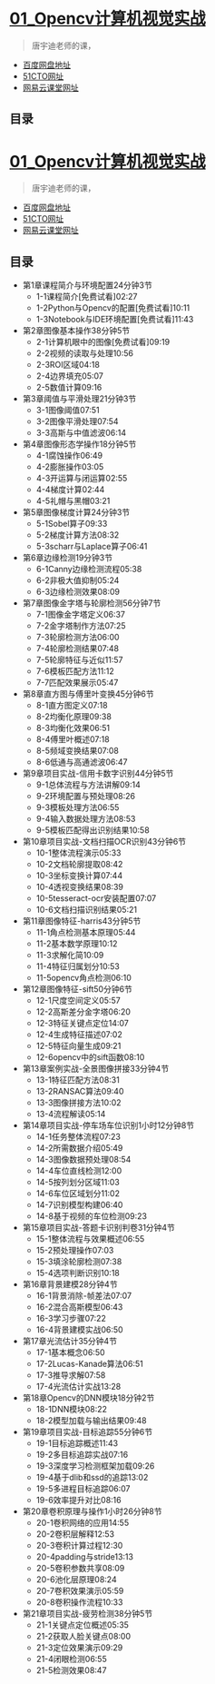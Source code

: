 # [01_Opencv计算机视觉实战](https://www.bilibili.com/video/av59316056?from=search&seid=13791630624347815337)
> 唐宇迪老师的课，
+ [百度网盘地址](https://pan.baidu.com/disk/home#/all?vmode=list&path=%2F1.教程%2F08.图像处理%2FOpenCV计算机视觉实战(Python版))
+ [51CTO网址](https://edu.51cto.com/course/16729.html)
+ [网易云课堂网址](https://study.163.com/course/introduction.htm?courseId=1208943817#/courseDetail?tab=1)

## 目录

# [01_Opencv计算机视觉实战](https://www.bilibili.com/video/av59316056?from=search&seid=13791630624347815337)
> 唐宇迪老师的课，
+ [百度网盘地址](https://pan.baidu.com/disk/home#/all?vmode=list&path=%2F1.教程%2F08.图像处理%2FOpenCV计算机视觉实战(Python版))
+ [51CTO网址](https://edu.51cto.com/course/16729.html)
+ [网易云课堂网址](https://study.163.com/course/introduction.htm?courseId=1208943817#/courseDetail?tab=1)

## 目录

+ 第1章课程简介与环境配置24分钟3节
  + 1-1课程简介[免费试看]02:27
  + 1-2Python与Opencv的配置[免费试看]10:11
  + 1-3Notebook与IDE环境配置[免费试看]11:43
+ 第2章图像基本操作38分钟5节
  + 2-1计算机眼中的图像[免费试看]09:19
  + 2-2视频的读取与处理10:56
  + 2-3ROI区域04:18
  + 2-4边界填充05:07
  + 2-5数值计算09:16
+ 第3章阈值与平滑处理21分钟3节
  + 3-1图像阈值07:51
  + 3-2图像平滑处理07:54
  + 3-3高斯与中值滤波06:14
+ 第4章图像形态学操作18分钟5节
  + 4-1腐蚀操作06:49
  + 4-2膨胀操作03:05
  + 4-3开运算与闭运算02:55
  + 4-4梯度计算02:44
  + 4-5礼帽与黑帽03:21
+ 第5章图像梯度计算24分钟3节
  + 5-1Sobel算子09:33
  + 5-2梯度计算方法08:32
  + 5-3scharr与Laplace算子06:41
+ 第6章边缘检测19分钟3节
  + 6-1Canny边缘检测流程05:38
  + 6-2非极大值抑制05:24
  + 6-3边缘检测效果08:09
+ 第7章图像金字塔与轮廓检测56分钟7节
  + 7-1图像金字塔定义06:37
  + 7-2金字塔制作方法07:25
  + 7-3轮廓检测方法06:00
  + 7-4轮廓检测结果07:48
  + 7-5轮廓特征与近似11:57
  + 7-6模板匹配方法11:12
  + 7-7匹配效果展示05:47
+ 第8章直方图与傅里叶变换45分钟6节
  + 8-1直方图定义07:18
  + 8-2均衡化原理09:38
  + 8-3均衡化效果06:51
  + 8-4傅里叶概述07:18
  + 8-5频域变换结果07:08
  + 8-6低通与高通滤波06:47
+ 第9章项目实战-信用卡数字识别44分钟5节
  + 9-1总体流程与方法讲解09:14
  + 9-2环境配置与预处理08:26
  + 9-3模板处理方法06:55
  + 9-4输入数据处理方法08:53
  + 9-5模板匹配得出识别结果10:58
+ 第10章项目实战-文档扫描OCR识别43分钟6节
  + 10-1整体流程演示05:33
  + 10-2文档轮廓提取08:42
  + 10-3坐标变换计算07:44
  + 10-4透视变换结果08:39
  + 10-5tesseract-ocr安装配置07:07
  + 10-6文档扫描识别结果05:21
+ 第11章图像特征-harris43分钟5节
  + 11-1角点检测基本原理05:44
  + 11-2基本数学原理10:12
  + 11-3求解化简10:09
  + 11-4特征归属划分10:53
  + 11-5opencv角点检测06:10
+ 第12章图像特征-sift50分钟6节
  + 12-1尺度空间定义05:57
  + 12-2高斯差分金字塔06:20
  + 12-3特征关键点定位14:07
  + 12-4生成特征描述07:02
  + 12-5特征向量生成09:21
  + 12-6opencv中的sift函数08:10
+ 第13章案例实战-全景图像拼接33分钟4节
  + 13-1特征匹配方法08:31
  + 13-2RANSAC算法09:40
  + 13-3图像拼接方法10:02
  + 13-4流程解读05:14
+ 第14章项目实战-停车场车位识别1小时12分钟8节
  + 14-1任务整体流程07:23
  + 14-2所需数据介绍05:49
  + 14-3图像数据预处理08:54
  + 14-4车位直线检测12:00
  + 14-5按列划分区域11:03
  + 14-6车位区域划分11:02
  + 14-7识别模型构建06:40
  + 14-8基于视频的车位检测09:23
+ 第15章项目实战-答题卡识别判卷31分钟4节
  + 15-1整体流程与效果概述06:55
  + 15-2预处理操作07:03
  + 15-3填涂轮廓检测07:38
  + 15-4选项判断识别10:18
+ 第16章背景建模28分钟4节
  + 16-1背景消除-帧差法07:07
  + 16-2混合高斯模型06:43
  + 16-3学习步骤07:22
  + 16-4背景建模实战06:50
+ 第17章光流估计35分钟4节
  + 17-1基本概念06:50
  + 17-2Lucas-Kanade算法06:51
  + 17-3推导求解07:58
  + 17-4光流估计实战13:28
+ 第18章Opencv的DNN模块18分钟2节
  + 18-1DNN模块08:22
  + 18-2模型加载与输出结果09:48
+ 第19章项目实战-目标追踪55分钟6节
  + 19-1目标追踪概述11:43
  + 19-2多目标追踪实战07:16
  + 19-3深度学习检测框架加载09:26
  + 19-4基于dlib和ssd的追踪13:02
  + 19-5多进程目标追踪06:07
  + 19-6效率提升对比08:16
+ 第20章卷积原理与操作1小时26分钟8节
  + 20-1卷积网络的应用14:55
  + 20-2卷积层解释12:53
  + 20-3卷积计算过程12:30
  + 20-4padding与stride13:13
  + 20-5卷积参数共享08:09
  + 20-6池化层原理08:24
  + 20-7卷积效果演示05:59
  + 20-8卷积操作流程10:33
+ 第21章项目实战-疲劳检测38分钟5节
  + 21-1关键点定位概述05:35
  + 21-2获取人脸关键点08:00
  + 21-3定位效果演示09:29
  + 21-4闭眼检测06:55
  + 21-5检测效果08:47

